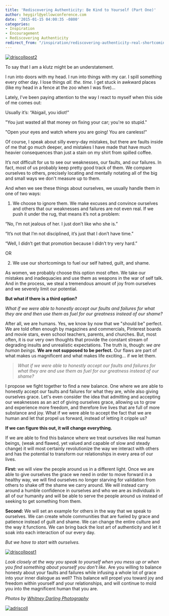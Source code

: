 ```yaml
---
title: 'Rediscovering Authenticity: Be Kind to Yourself (Part One)'
author: heygirl@yellowconference.com
date: '2015-01-15 04:00:35 -0800'
categories:
- Inspiration
- Encouragement
- Rediscovering Authenticity
redirect_from: "/inspiration/rediscovering-authenticity-real-shortcomings/"
---
```


[![driscollpost2](https://s3.amazonaws.com/yellow-files/blog/2015/01/driscollpost2.jpg)](https://s3.amazonaws.com/yellow-files/blog/2015/01/driscollpost2.jpg)

To say that I am a klutz might be an understatement.

I run into doors with my head. I run into things with my car. I spill something every other day. I lose things _all._ _the._ _time_. I get stuck in awkward places (like my head in a fence at the zoo when I was five)...

Lately, I’ve been paying attention to the way I react to myself when this side of me comes out:

Usually it’s: “Abigail, you idiot!”

"You just wasted all that money on fixing your car; you're so stupid."

"Open your eyes and watch where you are going! You are careless!"

Of course, I speak about silly every-day mistakes, but there are faults inside of me that go much deeper, and mistakes I have made that have much heavier consequences than just a stain on my shirt from spilled coffee.

It’s not difficult for us to see our weaknesses, our faults, and our failures. In fact, most of us probably keep pretty good track of them. We compare ourselves to others, precisely locating and mentally notating all of the big and small ways we don't measure up to them.

And when we see these things about ourselves, we usually handle them in one of two ways:

1) We choose to ignore them. We make excuses and convince ourselves and others that our weaknesses and failures are not even real. If we push it under the rug, that means it’s not a problem:

“No, I’m not jealous of her. I just don’t like who she is.”

“It’s not that I’m not disciplined, it’s just that I don’t have time.”

“Well, I didn’t get that promotion because I didn’t try very hard.”

OR

2) We use our shortcomings to fuel our self hatred, guilt, and shame.

As women, we probably choose this option most often. We take our mistakes and inadequacies and use them as weapons in the war of self talk. And in the process, we steal a tremendous amount of joy from ourselves and we severely limit our potential.

**But what if there is a third option?**

_What if we were able to honestly accept our faults and failures for what they are and then use them as fuel for our greatness instead of our shame?_

After all, we are humans. Yes, we know by now that we "should be" perfect. We are told often enough by magazines and commercials, Pinterest boards and movie stars, even school teachers, parents, and churches. But, most often, it is our very own thoughts that provide the constant stream of degrading insults and unrealistic expectations. The truth is, though: _we are human beings._ **We are not supposed to be perfect.** Our flaws are part of what makes us magnificent and what makes life exciting... if we let them.

> _What if we were able to honestly accept our faults and failures for what they are and use them as fuel for our greatness instead of our shame?_

I propose we fight together to find a new balance. One where we are able to honestly accept our faults and failures for what they are, while also giving ourselves grace. Let's even consider the idea that admitting and accepting our weaknesses as an act of giving ourselves grace, allowing us to grow and experience more freedom, and therefore live lives that are full of more substance and joy. What if we were able to accept the fact that we are human and let that propel us forward, instead of letting it cripple us?

**If we can figure this out, it will change everything.**

If we are able to find this balance where we treat ourselves like real human beings, (weak and flawed, yet valued and capable of slow and steady change) it will most certainly revolutionize the way we interact with others and has the potential to transform our relationships in every area of our lives.

**First:** we will view the people around us in a different light. Once we are able to give ourselves the grace we need in order to move forward in a healthy way, we will find ourselves no longer starving for validation from others to shake off the shame we carry around. We will instead carry around a humble confidence in ourselves and who we are as individuals in all of our humanity and will be able to serve the people around us instead of seeking to get something from them.

**Second:** We will set an example for others in the way that we speak to ourselves. We can create whole communities that are fueled by grace and patience instead of guilt and shame. We can change the entire culture and the way it functions. We can bring back the lost art of authenticity and let it soak into each interaction of our every day.

_But we have to start with ourselves._

[![driscollpost1](https://s3.amazonaws.com/yellow-files/blog/2015/01/driscollpost1-683x1024.jpg)](https://s3.amazonaws.com/yellow-files/blog/2015/01/driscollpost1.jpg)

_Look closely at the way you speak to yourself when you mess up or when you find something about yourself you don't like._ Are you willing to balance honesty about your faults and failures while infusing a whole lot of grace into your inner dialogue as well? This balance will propel you toward joy and freedom within yourself and your relationships, and will continue to mold you into the magnificent human that you are.

_Photos by [Whitney Darling Photography](http://whitneydarling.com/)_

[![adriscoll](https://s3.amazonaws.com/yellow-files/blog/2015/01/adriscoll1.jpg)](http://www.ritesofasylum.com/)

